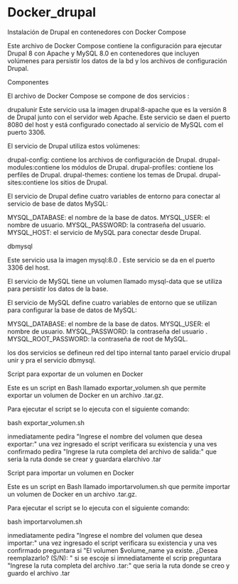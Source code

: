 # Docker_drupal

Instalación de Drupal en contenedores con Docker Compose

Este archivo de Docker Compose contiene la configuración para ejecutar Drupal 8 con Apache y MySQL 8.0 en contenedores que incluyen volúmenes para persistir los datos de la bd y los archivos de configuración Drupal.

Componentes

El archivo de Docker Compose se compone de dos servicios :

drupalunir
Este servicio usa la imagen drupal:8-apache que es la versión 8 de Drupal junto con el servidor web Apache. Este servicio se daen el puerto 8080 del host y está configurado conectado al servicio de MySQL com el puerto 3306.

El servicio de Drupal utiliza estos volúmenes:

drupal-config: contiene los archivos de configuración de Drupal.
drupal-modules:contiene los módulos de Drupal.
drupal-profiles: contiene los perfiles de Drupal.
drupal-themes: contiene los temas de Drupal.
drupal-sites:contiene los sitios de Drupal.

El servicio de Drupal define cuatro variables de entorno para conectar al servicio de base de datos MySQL:

MYSQL_DATABASE: el nombre de la base de datos.
MYSQL_USER: el nombre de usuario.
MYSQL_PASSWORD: la contraseña del usuario.
MYSQL_HOST: el servicio de MySQL para conectar desde Drupal.

dbmysql

Este servicio usa la imagen mysql:8.0 . Este servicio se da en el puerto 3306 del host.

El servicio de MySQL tiene un volumen llamado mysql-data que se utiliza para persistir los datos de la base.

El servicio de MySQL define cuatro variables de entorno que se utilizan para configurar la base de datos de MySQL:

MYSQL_DATABASE: el nombre de la base de datos.
MYSQL_USER: el nombre de usuario.
MYSQL_PASSWORD: la contraseña del usuario .
MYSQL_ROOT_PASSWORD: la contraseña de root de MySQL.

los dos servicios se defineun red del tipo internal tanto parael ervicio drupal unir y pra el servicio dbmysql.

Script para exportar de un volumen en Docker

Este es un script en Bash llamado exportar_volumen.sh que permite exportar un volumen de Docker en un archivo .tar.gz.

Para ejecutar el script se lo ejecuta con el siguiente comando:

bash exportar_volumen.sh 

inmediatamente pedira "Ingrese el nombre del volumen que desea exportar:"
una vez ingresado el script verificara su existencia y una ves confirmado pedira "Ingrese la ruta completa del archivo de salida:"
que seria la ruta donde se crear y guardara elarchivo .tar

Script para importar un volumen en Docker

Este es un script en Bash llamado importarvolumen.sh que permite importar un volumen de Docker en un archivo .tar.gz.

Para ejecutar el script se lo ejecuta con el siguiente comando:

bash importarvolumen.sh 

inmediatamente pedira "Ingrese el nombre del volumen que desea importar:"
una vez ingresado el script verificara su existencia y una ves confirmado preguntara si "El volumen $volume_name ya existe. ¿Desea reemplazarlo? (S/N): " si se escoje si imnediatamente el scrip preguntara "Ingrese la ruta completa del archivo .tar:"
que seria la ruta donde se creo y guardo el archivo .tar
